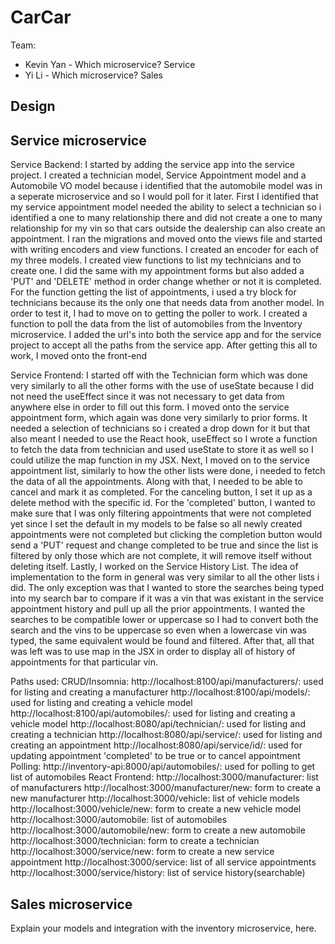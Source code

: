 # CarCar

Team:

* Kevin Yan - Which microservice? Service
* Yi Li - Which microservice? Sales

## Design

## Service microservice
Service Backend:
I started by adding the service app into the service project. I created a technician model, Service Appointment model and a Automobile VO model because i identified that the automobile model was in a seperate microservice and so I would poll for it later. First I identified that my service appointment model needed the ability to select a technician so i identified a one to many relationship there and did not create a one to many relationship for my vin so that cars outside the dealership can also create an appointment. I ran the migrations and moved onto the views file and started with writing encoders and view functions. I created an encoder for each of my three models. I created view functions to list my technicians and to create one. I did the same with my appointment forms but also added a 'PUT' and 'DELETE' method in order change whether or not it is completed. For the function getting the list of appointments, i used a try block for technicians because its the only one that needs data from another model. In order to test it, I had to move on to getting the poller to work. I created a function to poll the data from the list of automobiles from the Inventory microservice. I added the url's into both the service app and for the service project to accept all the paths from the service app. After getting this all to work, I moved onto the front-end

Service Frontend:
I started off with the Technician form which was done very similarly to all the other forms with the use of useState because I did not need the useEffect since it was not necessary to get data from anywhere else in order to fill out this form. I moved onto the service appointment form, which again was done very similarly to prior forms. It needed a selection of technicians so i created a drop down for it but that also meant I needed to use the React hook, useEffect so I wrote a function to fetch the data from technician and used useState to store it as well so I could utilize the map function in my JSX. Next, I moved on to the service appointment list, similarly to how the other lists were done, i needed to fetch the data of all the appointments. Along with that, I needed to be able to cancel and mark it as completed. For the canceling button, I set it up as a delete method with the specific id. For the 'completed' button, I wanted to make sure that I was only filtering appointments that were not completed yet since I set the default in my models to be false so all newly created appointments were not completed but clicking the completion button would send a 'PUT' request and change completed to be true and since the list is filtered by only those which are not complete, it will remove itself without deleting itself. Lastly, I worked on the Service History List. The idea of implementation to the form in general was very similar to all the other lists i did. The only exception was that I wanted to store the searches being typed into my search bar to compare if it was a vin that was existant in the service appointment history and pull up all the prior appointments. I wanted the searches to be compatible lower or uppercase so I had to convert both the search and the vins to be uppercase so even when a lowercase vin was typed, the same equivalent would be found and filtered. After that, all that was left was to use map in the JSX in order to display all of history of appointments for that particular vin.

Paths used:
CRUD/Insomnia:
http://localhost:8100/api/manufacturers/: used for listing and creating a manufacturer
http://localhost:8100/api/models/: used for listing and creating a vehicle model
http://localhost:8100/api/automobiles/: used for listing and creating a vehicle model
http://localhost:8080/api/technician/: used for listing and creating a technician
http://localhost:8080/api/service/: used for listing and creating an appointment
http://localhost:8080/api/service/id/: used for updating appointment 'completed' to be true or to cancel appointment
Polling:
http://inventory-api:8000/api/automobiles/: used for polling to get list of automobiles
React Frontend:
http://localhost:3000/manufacturer: list of manufacturers
http://localhost:3000/manufacturer/new: form to create a new manufacturer
http://localhost:3000/vehicle: list of vehicle models
http://localhost:3000/vehicle/new: form to create a new vehicle model
http://localhost:3000/automobile: list of automobiles
http://localhost:3000/automobile/new: form to create a new automobile
http://localhost:3000/technician: form to create a technician
http://localhost:3000/service/new: form to create a new service appointment
http://localhost:3000/service: list of all service appointments
http://localhost:3000/service/history: list of service history(searchable)
## Sales microservice

Explain your models and integration with the inventory
microservice, here.
